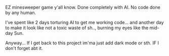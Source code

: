 EZ minesweeper game y'all know. Done completely with AI. No code done by any human. 

I've spent like 2 days torturing AI to get me working code... 
and another day to make it look like not a toxic waste of sh.., burning my eyes like the mid-day Sun.

Anyway...
If I get back to this project im'ma just add dark mode or sth. IF I don't forget abt it.
